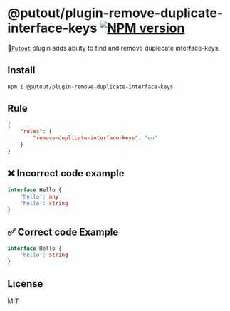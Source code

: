 # @putout/plugin-remove-duplicate-interface-keys [![NPM version][NPMIMGURL]][NPMURL]

[NPMIMGURL]: https://img.shields.io/npm/v/@putout/plugin-remove-duplicate-interface-keys.svg?style=flat&longCache=true
[NPMURL]: https://npmjs.org/package/@putout/plugin-remove-duplicate-interface-keys "npm"

🐊[`Putout`](https://github.com/coderaiser/putout) plugin adds ability to find and remove duplecate interface-keys.

## Install

```
npm i @putout/plugin-remove-duplicate-interface-keys
```

## Rule

```json
{
    "rules": {
        "remove-duplicate-interface-keys": "on"
    }
}
```

## ❌ Incorrect code example

```ts
interface Hello {
    'hello': any
    'hello': string
}
```

## ✅ Correct code Example

```ts
interface Hello {
    'hello': string
}
```

## License

MIT
